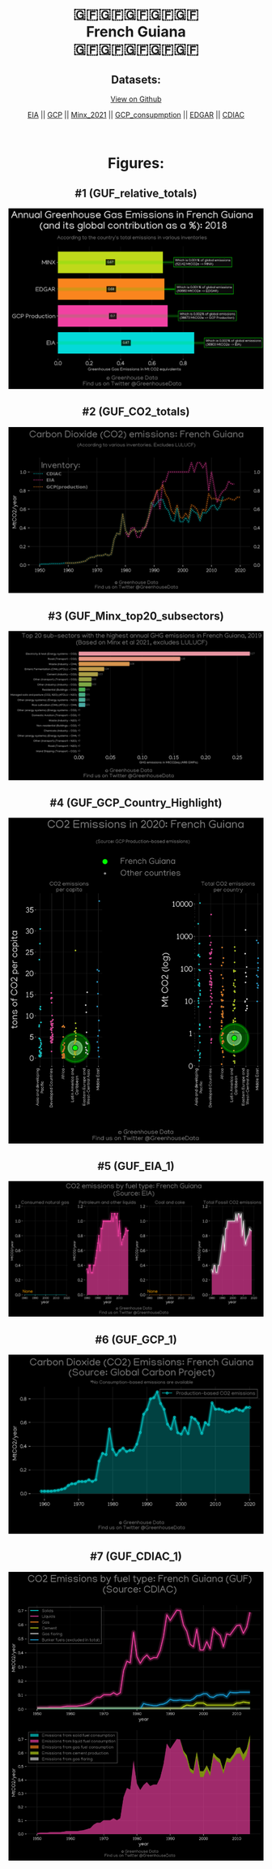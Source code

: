 
<center>
<h1 align="center">
🇬🇫🇬🇫🇬🇫🇬🇫🇬🇫
<br>
French Guiana
<br>
🇬🇫🇬🇫🇬🇫🇬🇫🇬🇫
</h1>
<h2>Datasets:</h2>
<p><a href="https://github.com/dquintani/GreenhouseData/tree/master/country_data/GUF_French Guiana/data">View on Github</a>
<br></p><p><a href="data/GUF_EIA.csv">EIA</a> || <a href="data/GUF_GCP.csv">GCP</a> || <a href="data/GUF_Minx_2021.csv">Minx_2021</a> || <a href="data/GUF_GCP_consupmption.csv">GCP_consupmption</a> || <a href="data/GUF_EDGAR.csv">EDGAR</a> || <a href="data/GUF_CDIAC.csv">CDIAC</a></p><p><br></p>
<h1>Figures:</h1><h2>#1 (GUF_relative_totals)</h2>
<p><img alt="" src="figures/GUF_relative_totals.png" /></p><h2>#2 (GUF_CO2_totals)</h2>
<p><img alt="" src="figures/GUF_CO2_totals.png" /></p><h2>#3 (GUF_Minx_top20_subsectors)</h2>
<p><img alt="" src="figures/GUF_Minx_top20_subsectors.png" /></p><h2>#4 (GUF_GCP_Country_Highlight)</h2>
<p><img alt="" src="figures/GUF_GCP_Country_Highlight.png" /></p><h2>#5 (GUF_EIA_1)</h2>
<p><img alt="" src="figures/GUF_EIA_1.png" /></p><h2>#6 (GUF_GCP_1)</h2>
<p><img alt="" src="figures/GUF_GCP_1.png" /></p><h2>#7 (GUF_CDIAC_1)</h2>
<p><img alt="" src="figures/GUF_CDIAC_1.png" /></p>